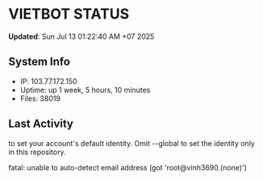 # VIETBOT STATUS
**Updated**: Sun Jul 13 01:22:40 AM +07 2025

## System Info
- IP: 103.77.172.150
- Uptime: up 1 week, 5 hours, 10 minutes
- Files: 38019

## Last Activity

to set your account's default identity.
Omit --global to set the identity only in this repository.

fatal: unable to auto-detect email address (got 'root@vinh3690.(none)')
